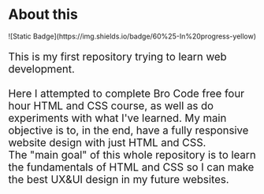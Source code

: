 <h1>
About this
</h1>
<p>![Static Badge](https://img.shields.io/badge/60%25-In%20progress-yellow)</p>
<p style="font-size:1.5em">
This is my first repository trying to learn web development. 
<br>
<br>
Here I attempted to complete Bro Code free four hour HTML and CSS course, as well as do experiments with what I've learned. My main objective is to, in the end, have a fully responsive website design with just HTML and CSS. 
<br>
The "main goal" of this whole repository is to learn the fundamentals of HTML and CSS so I can make the best UX&UI design in my future websites. 
</p>
